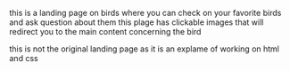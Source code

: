 this is a landing page on birds 
where you can check on your favorite birds and ask question about them 
this plage has clickable images that will redirect you to the main content concerning the bird


this is not the original landing page as it is an explame of working on html and css